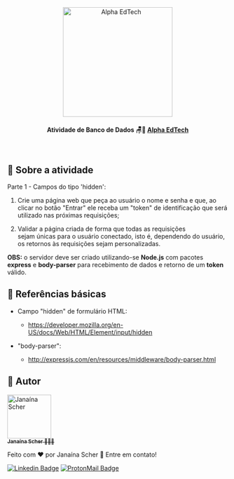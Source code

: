<div  align="center">
	<a  href="https://www.alphaedtech.org.br/">
	<img  src="https://user-images.githubusercontent.com/79182711/187928980-1c1c834c-d92c-4565-b7b6-9cf5b644873e.png"  alt="Alpha EdTech"  title="Alpha EdTech"  width="250" />
	</a>
	<h4>
		Atividade de Banco de Dados 🪑🎲
		<a  href="https://www.alphaedtech.org.br/">
		Alpha EdTech
		</a>
	</h4>
</div>
<br />

## 🧐 Sobre a atividade

Parte 1 - Campos do tipo 'hidden':

1.  Crie uma página web que peça ao usuário o nome e senha e que, ao clicar no botão "Entrar" ele receba um "token" de identificação que será utilizado nas próximas requisições;

2. Validar a página criada de forma que todas as requisições sejam únicas para o usuário conectado, isto é, dependendo do usuário, os retornos às requisições sejam personalizadas.

**OBS:** o servidor deve ser criado utilizando-se **Node.js** com pacotes **express** e **body-parser** para recebimento de dados e retorno de um **token** válido.

## 🔗 Referências básicas

-   Campo "hidden" de formulário HTML:

    -   https://developer.mozilla.org/en-US/docs/Web/HTML/Element/input/hidden

-   "body-parser":

    -   http://expressjs.com/en/resources/middleware/body-parser.html


## 🦸 Autor

<div>
	<a  href="https://github.com/janascher">
		<img src="https://avatars.githubusercontent.com/u/79182711?v=4" width="100px;" alt="Janaína Scher"/>
		<br />
		<sub>
			<b>Janaína Scher</b> 👩🏻‍💻
		</sub>
	</a>
</div>

Feito com ❤️ por Janaína Scher 👋 Entre em contato!

[![Linkedin Badge](https://img.shields.io/badge/LinkedIn-0077B5?style=for-the-badge&logo=linkedin&logoColor=white)](https://www.linkedin.com/in/janainascher/) [![ProtonMail Badge](https://img.shields.io/badge/ProtonMail-8B89CC?style=for-the-badge&logo=protonmail&logoColor=white)](mailto:janainascher@protonmail.com)